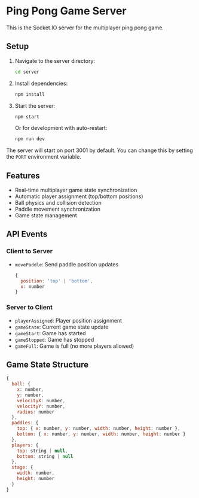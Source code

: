 # Ping Pong Game Server

This is the Socket.IO server for the multiplayer ping pong game.

## Setup

1. Navigate to the server directory:
   ```bash
   cd server
   ```

2. Install dependencies:
   ```bash
   npm install
   ```

3. Start the server:
   ```bash
   npm start
   ```

   Or for development with auto-restart:
   ```bash
   npm run dev
   ```

The server will start on port 3001 by default. You can change this by setting the `PORT` environment variable.

## Features

- Real-time multiplayer game state synchronization
- Automatic player assignment (top/bottom positions)
- Ball physics and collision detection
- Paddle movement synchronization
- Game state management

## API Events

### Client to Server
- `movePaddle`: Send paddle position updates
  ```javascript
  {
    position: 'top' | 'bottom',
    x: number
  }
  ```

### Server to Client
- `playerAssigned`: Player position assignment
- `gameState`: Current game state update
- `gameStart`: Game has started
- `gameStopped`: Game has stopped
- `gameFull`: Game is full (no more players allowed)

## Game State Structure

```javascript
{
  ball: {
    x: number,
    y: number,
    velocityX: number,
    velocityY: number,
    radius: number
  },
  paddles: {
    top: { x: number, y: number, width: number, height: number },
    bottom: { x: number, y: number, width: number, height: number }
  },
  players: {
    top: string | null,
    bottom: string | null
  },
  stage: {
    width: number,
    height: number
  }
}
``` 